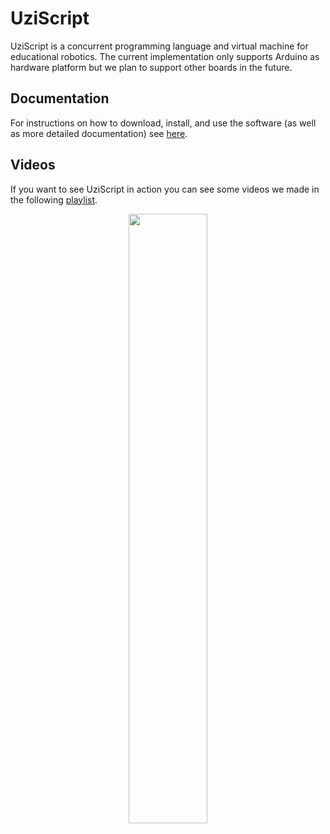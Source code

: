 UziScript
=========

UziScript is a concurrent programming language and virtual machine for educational robotics. The current implementation only supports Arduino as hardware platform but we plan to support other boards in the future.

## Documentation

For instructions on how to download, install, and use the software (as well as more detailed documentation) see [here](/docs/README.md).

## Videos

If you want to see UziScript in action you can see some videos we made in the following [playlist](https://www.youtube.com/playlist?list=PL1aXD47455XPWv4rTXQBuHvamCoNUGeke).

<p align="center">  
  <a href="https://www.youtube.com/playlist?list=PL1aXD47455XPWv4rTXQBuHvamCoNUGeke">
    <img width="50%" src="http://img.youtube.com/vi/2gO58-qDmf8/0.jpg">  
  </a>
</p>
